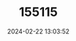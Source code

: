 ---
title: "155115"
category: "Lethrinus reticulatus"
draft: false
date: 2024-02-22 13:03:52
languages:
  English: ["Redsnout Emperor", "Red Snout Emperor"]
---
